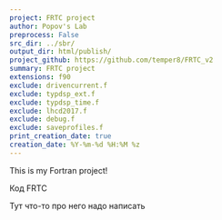 ```yaml
---
project: FRTС project
author: Popov's Lab
preprocess: False
src_dir: ../sbr/
output_dir: html/publish/
project_github: https://github.com/temper8/FRTC_v2
summary: FRTС project
extensions: f90
exclude: drivencurrent.f
exclude: typdsp_ext.f
exclude: typdsp_time.f
exclude: lhcd2017.f
exclude: debug.f
exclude: saveprofiles.f
print_creation_date: true
creation_date: %Y-%m-%d %H:%M %z
---
```


This is my Fortran project!

Код FRTC

Тут что-то про него надо написать